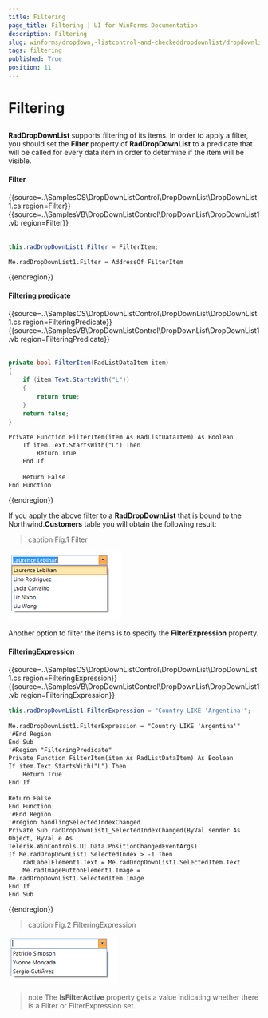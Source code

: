 ```yaml
---
title: Filtering
page_title: Filtering | UI for WinForms Documentation
description: Filtering
slug: winforms/dropdown,-listcontrol-and-checkeddropdownlist/dropdownlist/filtering
tags: filtering
published: True
position: 11
---
```


# Filtering
 
## 

__RadDropDownList__ supports filtering of its items. In order to apply a filter, you should set the __Filter__ property of __RadDropDownList__ to a predicate that will be called for every data item in order to determine if the item will be visible.

#### Filter 

{{source=..\SamplesCS\DropDownListControl\DropDownList\DropDownList1.cs region=Filter}} 
{{source=..\SamplesVB\DropDownListControl\DropDownList\DropDownList1.vb region=Filter}} 

````C#
            
this.radDropDownList1.Filter = FilterItem;

````
````VB.NET
Me.radDropDownList1.Filter = AddressOf FilterItem

````        

{{endregion}} 


#### Filtering predicate 

{{source=..\SamplesCS\DropDownListControl\DropDownList\DropDownList1.cs region=FilteringPredicate}} 
{{source=..\SamplesVB\DropDownListControl\DropDownList\DropDownList1.vb region=FilteringPredicate}} 

````C#
    
private bool FilterItem(RadListDataItem item)
{
    if (item.Text.StartsWith("L"))
    {
        return true;
    }
    return false;
}

````
````VB.NET
Private Function FilterItem(item As RadListDataItem) As Boolean
    If item.Text.StartsWith("L") Then
        Return True
    End If
    
    Return False
End Function

```` 
{{endregion}} 
 

If you apply the above filter to a __RadDropDownList__ that is bound to the Northwind.__Customers__ table you will obtain the following result:
        
>caption Fig.1 Filter

![dropdown-and-listcontrol-dropdownlist-filtering 001](images/dropdown-and-listcontrol-dropdownlist-filtering001.png)

Another option to filter the items is to specify the __FilterExpression__ property.

#### FilteringExpression 

{{source=..\SamplesCS\DropDownListControl\DropDownList\DropDownList1.cs region=FilteringExpression}} 
{{source=..\SamplesVB\DropDownListControl\DropDownList\DropDownList1.vb region=FilteringExpression}} 

````C#
this.radDropDownList1.FilterExpression = "Country LIKE 'Argentina'";

````
````VB.NET
Me.radDropDownList1.FilterExpression = "Country LIKE 'Argentina'"
'#End Region
End Sub
'#Region "FilteringPredicate"
Private Function FilterItem(item As RadListDataItem) As Boolean
If item.Text.StartsWith("L") Then
    Return True
End If
        
Return False
End Function
'#End Region
'#region handlingSelectedIndexChanged
Private Sub radDropDownList1_SelectedIndexChanged(ByVal sender As Object, ByVal e As Telerik.WinControls.UI.Data.PositionChangedEventArgs)
If Me.radDropDownList1.SelectedIndex > -1 Then
    radLabelElement1.Text = Me.radDropDownList1.SelectedItem.Text
    Me.radImageButtonElement1.Image = Me.radDropDownList1.SelectedItem.Image
End If
End Sub

````

{{endregion}} 
 
>caption Fig.2 FilteringExpression

![dropdown-and-listcontrol-dropdownlist-filtering 002](images/dropdown-and-listcontrol-dropdownlist-filtering002.png)

>note The __IsFilterActive__ property gets a value indicating whether there is a Filter or FilterExpression set.
>

